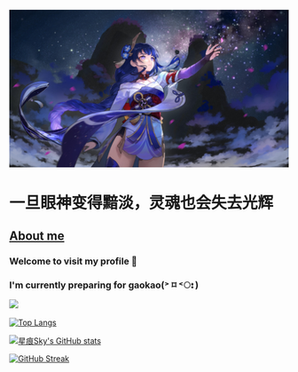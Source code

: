 <!--
**Starry-Trace-Sky/Starry-Trace-Sky** is a ✨ _special_ ✨ repository because its `README.md` (this file) appears on your GitHub profile.

Here are some ideas to get you started:

- 🔭 I’m currently working on ...
- 🌱 I’m currently learning ...
- 👯 I’m looking to collaborate on ...
- 🤔 I’m looking for help with ...
- 💬 Ask me about ...
- 📫 How to reach me: ...
- 😄 Pronouns: ...
- ⚡ Fun fact: ...
-->

![](cover.jpeg)

# 一旦眼神变得黯淡，灵魂也会失去光辉

## [About me](https://starrytracesky.vercel.app/about)

### Welcome to visit my profile 👋

### I'm currently preparing for gaokao(˃ ⌑ ˂ഃ )

![](https://komarev.com/ghpvc/?username=Starry-Trace-Sky&color=blueviolet&style=for-the-badge)

[![Top Langs](https://github-readme-stats.vercel.app/api/top-langs/?username=Starry-Trace-Sky&layout=compact)](https://starrytracesky.vercel.app)

[![星痕Sky's GitHub stats](https://github-readme-stats.vercel.app/api?username=Starry-Trace-Sky&count_private=true&show_icons=true&theme=tokyonight)](https://starrytracesky.vercel.app)

[![GitHub Streak](http://github-readme-streak-stats.herokuapp.com?user=Starry-Trace-Sky&theme=tokyonight)](https://git.io/streak-stats)

